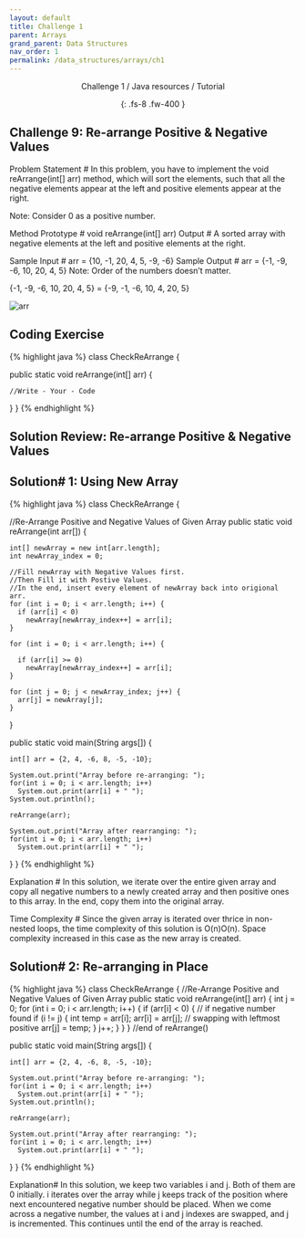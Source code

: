 ```yaml
---
layout: default
title: Challenge 1
parent: Arrays
grand_parent: Data Structures
nav_order: 1
permalink: /data_structures/arrays/ch1
---
```

<div align="center" markdown="1">
Challenge 1 / Java resources / Tutorial

{: .fs-8 .fw-400 }
</div>

## Challenge 9: Re-arrange Positive & Negative Values

Problem Statement #
In this problem, you have to implement the void reArrange(int[] arr) method, which will sort the elements, such that all the negative elements appear at the left and positive elements appear at the right.

Note: Consider 0 as a positive number.

Method Prototype #
void reArrange(int[] arr)
Output #
A sorted array with negative elements at the left and positive elements at the right.

Sample Input #
arr = {10, -1, 20, 4, 5, -9, -6}
Sample Output #
arr = {-1, -9, -6, 10, 20, 4, 5}
Note: Order of the numbers doesn’t matter.

{-1, -9, -6, 10, 20, 4, 5} = {-9, -1, -6, 10, 4, 20, 5}

![arr](https://raw.githubusercontent.com/JavaLvivDev/prog-resources/master/resources/arr/arr89.png)

## Coding Exercise

{% highlight java %}
class CheckReArrange {

  public static void reArrange(int[] arr) {

    //Write - Your - Code        
  }
}
{% endhighlight %}

## Solution Review: Re-arrange Positive & Negative Values

## Solution# 1: Using New Array

{% highlight java %}
class CheckReArrange {

  //Re-Arrange Positive and Negative Values of Given Array 
  public static void reArrange(int arr[]) {

    int[] newArray = new int[arr.length];
    int newArray_index = 0;

    //Fill newArray with Negative Values first.
    //Then Fill it with Postive Values.
    //In the end, insert every element of newArray back into origional arr.
    for (int i = 0; i < arr.length; i++) {
      if (arr[i] < 0)
        newArray[newArray_index++] = arr[i];
    }

    for (int i = 0; i < arr.length; i++) {

      if (arr[i] >= 0)
        newArray[newArray_index++] = arr[i];
    }

    for (int j = 0; j < newArray_index; j++) {
      arr[j] = newArray[j];
    }
  }

  public static void main(String args[]) {
    
    int[] arr = {2, 4, -6, 8, -5, -10};

    System.out.print("Array before re-arranging: ");
    for(int i = 0; i < arr.length; i++)
      System.out.print(arr[i] + " ");
    System.out.println();

    reArrange(arr);

    System.out.print("Array after rearranging: ");
    for(int i = 0; i < arr.length; i++)
      System.out.print(arr[i] + " ");
  }
}
{% endhighlight %}

Explanation #
In this solution, we iterate over the entire given array and copy all negative numbers to a newly created array and then positive ones to this array. In the end, copy them into the original array.

Time Complexity #
Since the given array is iterated over thrice in non-nested loops, the time complexity of this solution is O(n)O(n). Space complexity increased in this case as the new array is created.

## Solution# 2: Re-arranging in Place

{% highlight java %}
class CheckReArrange
{
  //Re-Arrange Positive and Negative Values of Given Array 
  public static void reArrange(int[] arr) 
  {
    int j = 0; 
    for (int i = 0; i < arr.length; i++) { 
      if (arr[i] < 0) {   // if negative number found
        if (i != j) { 
          int temp = arr[i];
          arr[i] = arr[j]; // swapping with leftmost positive
          arr[j] = temp;
        }
        j++; 
      } 
    } 
  } //end of reArrange()

  public static void main(String args[]) {

    int[] arr = {2, 4, -6, 8, -5, -10};

    System.out.print("Array before re-arranging: ");
    for(int i = 0; i < arr.length; i++)
      System.out.print(arr[i] + " ");
    System.out.println();

    reArrange(arr);

    System.out.print("Array after rearranging: ");
    for(int i = 0; i < arr.length; i++)
      System.out.print(arr[i] + " ");
  }
}
{% endhighlight %}

Explanation#
In this solution, we keep two variables i and j. Both of them are 0 initially. i iterates over the array while j keeps track of the position where next encountered negative number should be placed. When we come across a negative number, the values at i and j indexes are swapped, and j is incremented. This continues until the end of the array is reached.
